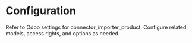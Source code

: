 # Configuration

Refer to Odoo settings for connector_importer_product. Configure related models, access rights, and options as needed.
